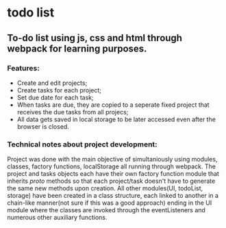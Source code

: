 # todo list
## To-do list using js, css and html through webpack for learning purposes.

### Features: 
 - Create and edit projects;
 - Create tasks for each project;
 - Set due date for each task;
 - When tasks are due, they are copied to a seperate fixed project that receives the due tasks from all projecs;
 - All data gets saved in local storage to be later accessed even after the browser is closed.
 
### Technical notes about project development:
Project was done with the main objective of simultaniously using modules, classes, factory functions, localStorage all running through webpack. The project and tasks objects each have their own factory function module that inherits _proto_ methods so that each project/task doesn't have to generate the same new methods upon creation.
All other modules(UI, todoList, storage) have been created in a class structure, each linked to another in a chain-like manner(not sure if this was a good approach) ending in the UI module where the classes are invoked through the eventListeners and numerous other auxiliary functions.
